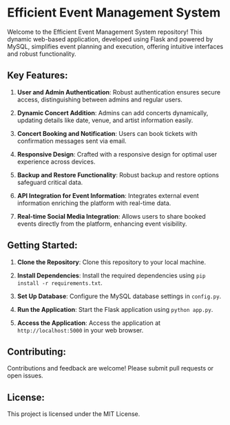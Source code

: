 # Efficient Event Management System

Welcome to the Efficient Event Management System repository! This dynamic web-based application, developed using Flask and powered by MySQL, simplifies event planning and execution, offering intuitive interfaces and robust functionality.

## Key Features:

1. **User and Admin Authentication**: Robust authentication ensures secure access, distinguishing between admins and regular users.

2. **Dynamic Concert Addition**: Admins can add concerts dynamically, updating details like date, venue, and artist information easily.

3. **Concert Booking and Notification**: Users can book tickets with confirmation messages sent via email.

4. **Responsive Design**: Crafted with a responsive design for optimal user experience across devices.

5. **Backup and Restore Functionality**: Robust backup and restore options safeguard critical data.

6. **API Integration for Event Information**: Integrates external event information enriching the platform with real-time data.

7. **Real-time Social Media Integration**: Allows users to share booked events directly from the platform, enhancing event visibility.

## Getting Started:

1. **Clone the Repository**: Clone this repository to your local machine.

2. **Install Dependencies**: Install the required dependencies using `pip install -r requirements.txt`.

3. **Set Up Database**: Configure the MySQL database settings in `config.py`.

4. **Run the Application**: Start the Flask application using `python app.py`.

5. **Access the Application**: Access the application at `http://localhost:5000` in your web browser.

## Contributing:

Contributions and feedback are welcome! Please submit pull requests or open issues.

## License:

This project is licensed under the MIT License.
